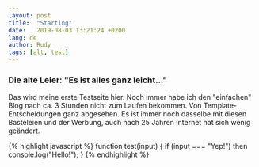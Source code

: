 ```yaml
---
layout: post
title:  "Starting"
date:   2019-08-03 13:21:24 +0200
lang: de
author: Rudy
tags: [alt, test]
---
```


### Die alte Leier: "Es ist alles ganz leicht..."

Das wird meine erste Testseite hier. Noch immer habe ich den "einfachen" Blog nach ca. 3 Stunden nicht zum Laufen bekommen. Von Template-Entscheidungen ganz abgesehen. Es ist immer noch dasselbe mit diesen Basteleien und der Werbung, auch nach 25 Jahren Internet hat sich wenig geändert.

{% highlight javascript %}
function test(input) {
  if (input === "Yep!") then console.log("Hello!");
}
{% endhighlight %}

